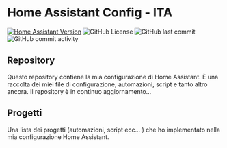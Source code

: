 # Home Assistant Config - ITA
[![Home Assistant Version](https://img.shields.io/badge/HA%20Version-2025.3.4%20-blue?style=for-the-badge)](https://github.com/home-assistant/core/releases/tag/2025.3.4)
![GitHub License](https://img.shields.io/github/license/antoniochiumiento/Home-Assistant-Config-ITA?style=for-the-badge)
![GitHub last commit](https://img.shields.io/github/last-commit/antoniochiumiento/Home-Assistant-Config-ITA?style=for-the-badge)
![GitHub commit activity](https://img.shields.io/github/commit-activity/w/antoniochiumiento/Home-Assistant-Config-ITA?style=for-the-badge)

## Repository
Questo repository contiene la mia configurazione di Home Assistant. È una raccolta dei miei file di configurazione, automazioni, script e tanto altro ancora.
Il repository è in continuo aggiornamento...

## Progetti
Una lista dei progetti (automazioni, script ecc... ) che ho implementato nella mia configurazione Home Assistant.

